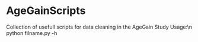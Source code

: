 # AgeGainScripts
Collection of usefull scripts for data cleaning in the AgeGain Study
Usage:\n
python filname.py -h 

